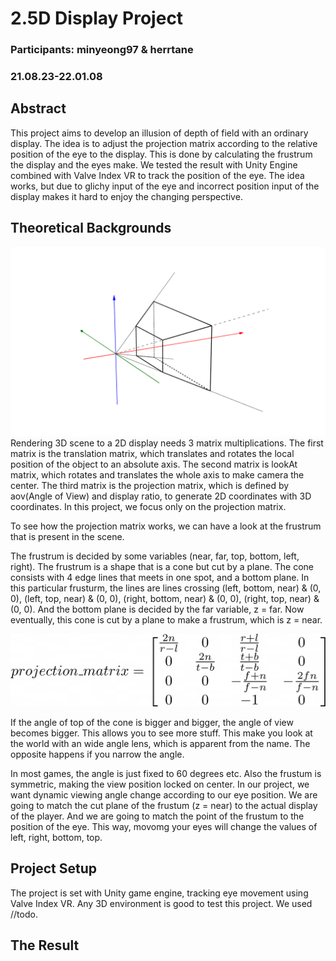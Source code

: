 # 2.5D Display Project
### Participants: minyeong97 & herrtane

### 21.08.23-22.01.08

## Abstract
This project aims to develop an illusion of depth of field with an ordinary display. 
The idea is to adjust the projection matrix according to the relative position of the eye to the display. 
This is done by calculating the frustrum the display and the eyes make.
We tested the result with Unity Engine combined with Valve Index VR to track the position of the eye. 
The idea works, but due to glichy input of the eye and incorrect position input of the display makes it hard to enjoy the changing perspective.

## Theoretical Backgrounds
![alt text](./projection_matrix.png)
Rendering 3D scene to a 2D display needs 3 matrix multiplications. 
The first matrix is the translation matrix, which translates and rotates the local position of the object to an absolute axis.
The second matrix is lookAt matrix, which rotates and translates the whole axis to make camera the center.
The third matrix is the projection matrix, which is defined by aov(Angle of View) and display ratio, to generate 2D coordinates with 3D coordinates.
In this project, we focus only on the projection matrix.

To see how the projection matrix works, we can have a look at the frustrum that is present in the scene.

The frustrum is decided by some variables (near, far, top, bottom, left, right). The frustrum is a shape that is a cone but cut by a plane.
The cone consists with 4 edge lines that meets in one spot, and a bottom plane.
In this particular frusturm, the lines are lines crossing (left, bottom, near) & (0, 0), (left, top, near) & (0, 0), (right, bottom, near) & (0, 0), (right, top, near) & (0, 0).
And the bottom plane is decided by the far variable, z = far.
Now eventually, this cone is cut by a plane to make a frustrum, which is z = near.

![projection matrix](./F54CE23F-55F3-4DBC-9555-ADB4EEDEB50F.png)

If the angle of top of the cone is bigger and bigger, the angle of view becomes bigger.
This allows you to see more stuff. This make you look at the world with an wide angle lens, which is apparent from the name.
The opposite happens if you narrow the angle.

In most games, the angle is just fixed to 60 degrees etc.
Also the frustum is symmetric, making the view position locked on center.
In our project, we want dynamic viewing angle change according to our eye position.
We are going to match the cut plane of the frustum (z = near) to the actual display of the player.
And we are going to match the point of the frustum to the position of the eye.
This way, movomg your eyes will change the values of left, right, bottom, top.

## Project Setup
The project is set with Unity game engine, tracking eye movement using Valve Index VR.
Any 3D environment is good to test this project. We used //todo.

## The Result


